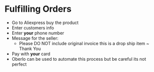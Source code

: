 # Fulfilling Orders
* Go to Aliexpress buy the product
* Enter customers info
* Enter **your** phone number
* Message for the seller:
  * Please DO NOT include original invoice this is a drop ship item ~ Thank You
* Pay with **your** card
* Oberlo can be used to automate this process but be careful its not perfect
